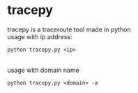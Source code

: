 # tracepy
tracepy is a traceroute tool made in python <br/>
usage with ip address: <br/>
	
	python tracepy.py <ip>
	 
<br/>	
usage with domain name <br/>
	
	python tracepy.py <domain> -a
	

